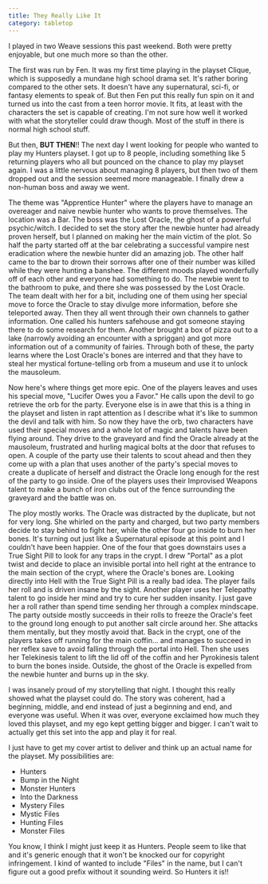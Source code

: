 ```yaml
---
title: They Really Like It
category: tabletop
---
```

I played in two Weave sessions this past weekend. Both were pretty enjoyable, but one much more so than the other.

The first was run by Fen. It was my first time playing in the playset Clique, which is supposedly a mundane high school drama set. It's rather boring compared to the other sets. It doesn't have any supernatural, sci-fi, or fantasy elements to speak of. But then Fen put this really fun spin on it and turned us into the cast from a teen horror movie. It fits, at least with the characters the set is capable of creating. I'm not sure how well it worked with what the storyteller could draw though. Most of the stuff in there is normal high school stuff.

But then, **BUT THEN**!! The next day I went looking for people who wanted to play my Hunters playset. I got up to 8 people, including something like 5 returning players who all but pounced on the chance to play my playset again. I was a little nervous about managing 8 players, but then two of them dropped out and the session seemed more manageable. I finally drew a non-human boss and away we went.

The theme was "Apprentice Hunter" where the players have to manage an overeager and naive newbie hunter who wants to prove themselves. The location was a Bar. The boss was the Lost Oracle, the ghost of a powerful psychic/witch. I decided to set the story after the newbie hunter had already proven herself, but I planned on making her the main victim of the plot. So half the party started off at the bar celebrating a successful vampire nest eradication where the newbie hunter did an amazing job. The other half came to the bar to drown their sorrows after one of their number was killed while they were hunting a banshee. The different moods played wonderfully off of each other and everyone had something to do. The newbie went to the bathroom to puke, and there she was possessed by the Lost Oracle. The team dealt with her for a bit, including one of them using her special move to force the Oracle to stay divulge more information, before she teleported away. Then they all went through their own channels to gather information. One called his hunters safehouse and got someone staying there to do some research for them. Another brought a box of pizza out to a lake (narrowly avoiding an encounter with a spriggan) and got more information out of a community of fairies. Through both of these, the party learns where the Lost Oracle's bones are interred and that they have to steal her mystical fortune-telling orb from a museum and use it to unlock the mausoleum.

Now here's where things get more epic. One of the players leaves and uses his special move, "Lucifer Owes you a Favor." He calls upon the devil to go retrieve the orb for the party. Everyone else is in awe that this is a thing in the playset and listen in rapt attention as I describe what it's like to summon the devil and talk with him. So now they have the orb, two characters have used their special moves and a whole lot of magic and talents have been flying around. They drive to the graveyard and find the Oracle already at the mausoleum, frustrated and hurling magical bolts at the door that refuses to open. A couple of the party use their talents to scout ahead and then they come up with a plan that uses another of the party's special moves to create a duplicate of herself and distract the Oracle long enough for the rest of the party to go inside. One of the players uses their Improvised Weapons talent to make a bunch of iron clubs out of the fence surrounding the graveyard and the battle was on.

The ploy mostly works. The Oracle was distracted by the duplicate, but not for very long. She whirled on the party and charged, but two party members decide to stay behind to fight her, while the other four go inside to burn her bones. It's turning out just like a Supernatural episode at this point and I couldn't have been happier. One of the four that goes downstairs uses a True Sight Pill to look for any traps in the crypt. I drew "Portal" as a plot twist and decide to place an invisible portal into hell right at the entrance to the main section of the crypt, where the Oracle's bones are. Looking directly into Hell with the True Sight Pill is a really bad idea. The player fails her roll and is driven insane by the sight. Another player uses her Telepathy talent to go inside her mind and try to cure her sudden insanity. I just gave her a roll rather than spend time sending her through a complex mindscape. The party outside mostly succeeds in their rolls to freeze the Oracle's feet to the ground long enough to put another salt circle around her. She attacks them mentally, but they mostly avoid that. Back in the crypt, one of the players takes off running for the main coffin... and manages to succeed in her reflex save to avoid falling through the portal into Hell. Then she uses her Telekinesis talent to lift the lid off of the coffin and her Pyrokinesis talent to burn the bones inside. Outside, the ghost of the Oracle is expelled from the newbie hunter and burns up in the sky.

I was insanely proud of my storytelling that night. I thought this really showed what the playset could do. The story was coherent, had a beginning, middle, and end instead of just a beginning and end, and everyone was useful. When it was over, everyone exclaimed how much they loved this playset, and my ego kept getting bigger and bigger. I can't wait to actually get this set into the app and play it for real.

I just have to get my cover artist to deliver and think up an actual name for the playset. My possibilities are:
* Hunters
* Bump in the Night
* Monster Hunters
* Into the Darkness
* Mystery Files
* Mystic Files
* Hunting Files
* Monster Files

You know, I think I might just keep it as Hunters. People seem to like that and it's generic enough that it won't be knocked our for copyright infringement. I kind of wanted to include "Files" in the name, but I can't figure out a good prefix without it sounding weird. So Hunters it is!!

